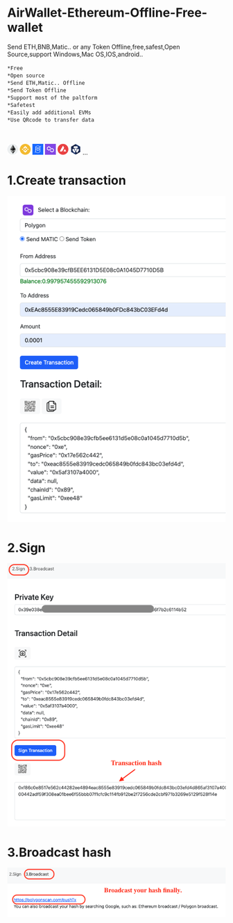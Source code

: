 # AirWallet-Ethereum-Offline-Free-wallet
Send ETH,BNB,Matic.. or any Token Offline,free,safest,Open Source,support Windows,Mac OS,IOS,android..

``*Free``<br>
``*Open source``<br>
``*Send ETH,Matic.. Offline``<br>
``*Send Token Offline``<br>
``*Support most of the paltform``<br>
``*Safetest``<br>
``*Easily add additional EVMs``<br>
``*Use QRcode to transfer data``<br>


<br><br>
<img src="img/1.png" width="25" height="25" alt="eth"> 
<img src="img/56.png" width="25" height="25" alt="bnb">
<img src="img/250.png" width="25" height="25" alt="ftm">
<img src="img/137.png" width="25" height="25" > 
<img src="img/43114.png" width="25" height="25" >
<img src="img/25.png" width="25" height="25" >
...
<br>

# 1.Create transaction
<img src="1.png"> 

# 2.Sign
<img src="2.png"> 

# 3.Broadcast hash
<img src="3.png"> 
